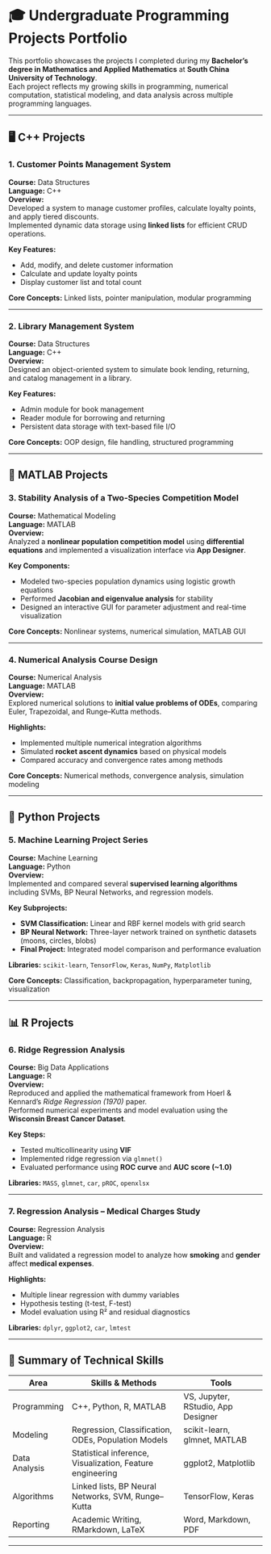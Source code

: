 # 🎓 Undergraduate Programming Projects Portfolio
This portfolio showcases the projects I completed during my **Bachelor’s degree in Mathematics and Applied Mathematics** at **South China University of Technology**.  
Each project reflects my growing skills in programming, numerical computation, statistical modeling, and data analysis across multiple programming languages.

---

## 🖥️ C++ Projects

### 1. Customer Points Management System
**Course:** Data Structures  
**Language:** C++  
**Overview:**  
Developed a system to manage customer profiles, calculate loyalty points, and apply tiered discounts.  
Implemented dynamic data storage using **linked lists** for efficient CRUD operations.

**Key Features:**
- Add, modify, and delete customer information  
- Calculate and update loyalty points  
- Display customer list and total count  

**Core Concepts:** Linked lists, pointer manipulation, modular programming  

---

### 2. Library Management System
**Course:** Data Structures  
**Language:** C++  
**Overview:**  
Designed an object-oriented system to simulate book lending, returning, and catalog management in a library.  

**Key Features:**
- Admin module for book management  
- Reader module for borrowing and returning  
- Persistent data storage with text-based file I/O  

**Core Concepts:** OOP design, file handling, structured programming  

---

## 🧮 MATLAB Projects

### 3. Stability Analysis of a Two-Species Competition Model
**Course:** Mathematical Modeling  
**Language:** MATLAB  
**Overview:**  
Analyzed a **nonlinear population competition model** using **differential equations** and implemented a visualization interface via **App Designer**.

**Key Components:**
- Modeled two-species population dynamics using logistic growth equations  
- Performed **Jacobian and eigenvalue analysis** for stability  
- Designed an interactive GUI for parameter adjustment and real-time visualization  

**Core Concepts:** Nonlinear systems, numerical simulation, MATLAB GUI  

---

### 4. Numerical Analysis Course Design
**Course:** Numerical Analysis  
**Language:** MATLAB  
**Overview:**  
Explored numerical solutions to **initial value problems of ODEs**, comparing Euler, Trapezoidal, and Runge–Kutta methods.  

**Highlights:**
- Implemented multiple numerical integration algorithms  
- Simulated **rocket ascent dynamics** based on physical models  
- Compared accuracy and convergence rates among methods  

**Core Concepts:** Numerical methods, convergence analysis, simulation modeling  

---

## 🐍 Python Projects

### 5. Machine Learning Project Series
**Course:** Machine Learning  
**Language:** Python  
**Overview:**  
Implemented and compared several **supervised learning algorithms** including SVMs, BP Neural Networks, and regression models.  

**Key Subprojects:**
- **SVM Classification:** Linear and RBF kernel models with grid search  
- **BP Neural Network:** Three-layer network trained on synthetic datasets (moons, circles, blobs)  
- **Final Project:** Integrated model comparison and performance evaluation  

**Libraries:** `scikit-learn`, `TensorFlow`, `Keras`, `NumPy`, `Matplotlib`

**Core Concepts:** Classification, backpropagation, hyperparameter tuning, visualization  

---

## 📊 R Projects

### 6. Ridge Regression Analysis
**Course:** Big Data Applications  
**Language:** R  
**Overview:**  
Reproduced and applied the mathematical framework from Hoerl & Kennard’s *Ridge Regression (1970)* paper.  
Performed numerical experiments and model evaluation using the **Wisconsin Breast Cancer Dataset**.

**Key Steps:**
- Tested multicollinearity using **VIF**  
- Implemented ridge regression via `glmnet()`  
- Evaluated performance using **ROC curve** and **AUC score (~1.0)**  

**Libraries:** `MASS`, `glmnet`, `car`, `pROC`, `openxlsx`  

---

### 7. Regression Analysis – Medical Charges Study
**Course:** Regression Analysis  
**Language:** R  
**Overview:**  
Built and validated a regression model to analyze how **smoking** and **gender** affect **medical expenses**.  

**Highlights:**
- Multiple linear regression with dummy variables  
- Hypothesis testing (t-test, F-test)  
- Model evaluation using R² and residual diagnostics  

**Libraries:** `dplyr`, `ggplot2`, `car`, `lmtest`  

---

## 🧩 Summary of Technical Skills

| Area | Skills & Methods | Tools |
|------|------------------|-------|
| Programming | C++, Python, R, MATLAB | VS, Jupyter, RStudio, App Designer |
| Modeling | Regression, Classification, ODEs, Population Models | scikit-learn, glmnet, MATLAB |
| Data Analysis | Statistical inference, Visualization, Feature engineering | ggplot2, Matplotlib |
| Algorithms | Linked lists, BP Neural Networks, SVM, Runge–Kutta | TensorFlow, Keras |
| Reporting | Academic Writing, RMarkdown, LaTeX | Word, Markdown, PDF |

---
